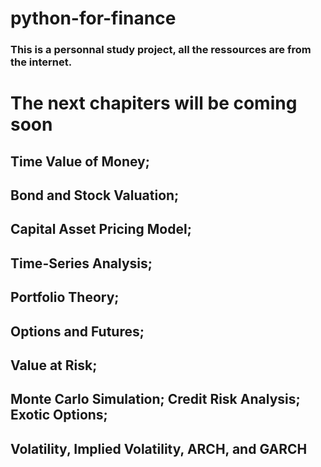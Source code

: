 # python-for-finance
### This is a personnal study project, all the ressources are from the internet.
# The next chapiters  will be coming soon 
## Time Value of Money;
## Bond and Stock Valuation;
## Capital Asset Pricing Model;
## Time-Series Analysis;
## Portfolio Theory; 
## Options and Futures; 
## Value at Risk; 
## Monte Carlo Simulation; Credit Risk Analysis; Exotic Options; 
## Volatility, Implied Volatility, ARCH, and GARCH

